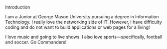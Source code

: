 Introduction

I am a Junior at George Mason University pursuing a degree in Information Technology. I really love the networking side of IT. However, I have difficulty coding and do not want to build applications or web pages for a living!

I love music and going to live shows. I also love sports—specifically, football and soccer. Go Commanders!

